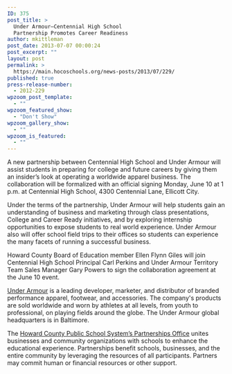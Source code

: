 ```yaml
---
ID: 375
post_title: >
  Under Armour–Centennial High School
  Partnership Promotes Career Readiness
author: mkittleman
post_date: 2013-07-07 00:00:24
post_excerpt: ""
layout: post
permalink: >
  https://main.hocoschools.org/news-posts/2013/07/229/
published: true
press-release-number:
  - 2012-229
wpzoom_post_template:
  - ""
wpzoom_featured_show:
  - "Don't Show"
wpzoom_gallery_show:
  - ""
wpzoom_is_featured:
  - ""
---
```

A new partnership between Centennial High School and Under Armour will assist students in preparing for college and future careers by giving them an insider’s look at operating a worldwide apparel business. The collaboration will be formalized with an official signing Monday, June 10 at 1 p.m. at Centennial High School, 4300 Centennial Lane, Ellicott City.

Under the terms of the partnership, Under Armour will help students gain an understanding of business and marketing through class presentations, College and Career Ready initiatives, and by exploring internship opportunities to expose students to real world experience. Under Armour also will offer school field trips to their offices so students can experience the many facets of running a successful business.

Howard County Board of Education member Ellen Flynn Giles will join Centennial High School Principal Carl Perkins and Under Armour Territory Team Sales Manager Gary Powers to sign the collaboration agreement at the June 10 event.

<a href="http://www.ua.com/">Under Armour</a> is a leading developer, marketer, and distributor of branded performance apparel, footwear, and accessories. The company's products are sold worldwide and worn by athletes at all levels, from youth to professional, on playing fields around the globe. The Under Armour global headquarters is in Baltimore.

The <a href="http://www.hcpss.org/aboutus/partnership/">Howard County Public School System’s Partnerships Office</a> unites businesses and community organizations with schools to enhance the educational experience. Partnerships benefit schools, businesses, and the entire community by leveraging the resources of all participants. Partners may commit human or financial resources or other support.